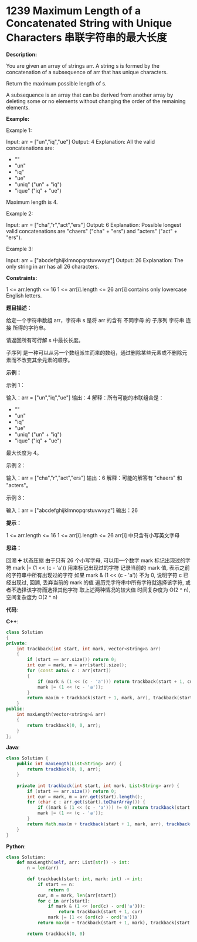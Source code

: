 # 1239 Maximum Length of a Concatenated String with Unique Characters 串联字符串的最大长度

__Description:__

You are given an array of strings arr. A string s is formed by the concatenation of a subsequence of arr that has unique characters.

Return the maximum possible length of s.

A subsequence is an array that can be derived from another array by deleting some or no elements without changing the order of the remaining elements.

__Example:__

Example 1:

Input: arr = ["un","iq","ue"]
Output: 4
Explanation: All the valid concatenations are:

- ""
- "un"
- "iq"
- "ue"
- "uniq" ("un" + "iq")
- "ique" ("iq" + "ue")

Maximum length is 4.

Example 2:

Input: arr = ["cha","r","act","ers"]
Output: 6
Explanation: Possible longest valid concatenations are "chaers" ("cha" + "ers") and "acters" ("act" + "ers").

Example 3:

Input: arr = ["abcdefghijklmnopqrstuvwxyz"]
Output: 26
Explanation: The only string in arr has all 26 characters.

__Constraints:__

1 <= arr.length <= 16
1 <= arr[i].length <= 26
arr[i] contains only lowercase English letters.

__题目描述：__

给定一个字符串数组 arr，字符串 s 是将 arr 的含有 不同字母 的 子序列 字符串 连接 所得的字符串。

请返回所有可行解 s 中最长长度。

子序列 是一种可以从另一个数组派生而来的数组，通过删除某些元素或不删除元素而不改变其余元素的顺序。

__示例：__

示例 1：

输入：arr = ["un","iq","ue"]
输出：4
解释：所有可能的串联组合是：

- ""
- "un"
- "iq"
- "ue"
- "uniq" ("un" + "iq")
- "ique" ("iq" + "ue")

最大长度为 4。

示例 2：

输入：arr = ["cha","r","act","ers"]
输出：6
解释：可能的解答有 "chaers" 和 "acters"。

示例 3：

输入：arr = ["abcdefghijklmnopqrstuvwxyz"]
输出：26

__提示：__

1 <= arr.length <= 16
1 <= arr[i].length <= 26
arr[i] 中只含有小写英文字母

__思路：__

回溯 ➕ 状态压缩
由于只有 26 个小写字母, 可以用一个数字 mark 标记出现过的字符
mark |= (1 << (c - 'a')) 用来标记出现过的字符
记录当前的 mark 值, 表示之前的字符串中所有出现过的字符
如果 mark & (1 << (c - 'a')) 不为 0, 说明字符 c 已经出现过, 回溯, 丢弃当前的 mark 的值
遍历完字符串中所有字符就选择该字符, 或者不选择该字符而选择其他字符
取上述两种情况的较大值
时间复杂度为 O(2 ^ n), 空间复杂度为 O(2 ^ n)

__代码__:

__C++__:

```C++
class Solution 
{
private:
    int trackback(int start, int mark, vector<string>& arr)
    {
        if (start == arr.size()) return 0;
        int cur = mark, m = arr[start].size();
        for (const auto& c : arr[start])
        {
            if (mark & (1 << (c - 'a'))) return trackback(start + 1, cur, arr);
            mark |= (1 << (c - 'a'));
        }
        return max(m + trackback(start + 1, mark, arr), trackback(start + 1, cur, arr));
    }
public:
    int maxLength(vector<string>& arr) 
    {
        return trackback(0, 0, arr);
    }
};
```

__Java__:

```Java
class Solution {
    public int maxLength(List<String> arr) {
        return trackback(0, 0, arr);
    }
    
    private int trackback(int start, int mark, List<String> arr) {
        if (start == arr.size()) return 0;
        int cur = mark, m = arr.get(start).length();
        for (char c : arr.get(start).toCharArray()) {
            if ((mark & (1 << (c - 'a'))) != 0) return trackback(start + 1, cur, arr);
            mark |= (1 << (c - 'a'));
        }
        return Math.max(m + trackback(start + 1, mark, arr), trackback(start + 1, cur, arr));
    }
}
```

__Python__:

```Python
class Solution:
    def maxLength(self, arr: List[str]) -> int:
        n = len(arr)
        
        def trackback(start: int, mark: int) -> int:
            if start == n:
                return 0
            cur, m = mark, len(arr[start])
            for c in arr[start]:
                if mark & (1 << (ord(c) - ord('a'))):
                    return trackback(start + 1, cur)
                mark |= (1 << (ord(c) - ord('a')))
            return max(m + trackback(start + 1, mark), trackback(start + 1, cur))
        
        return trackback(0, 0)
```
